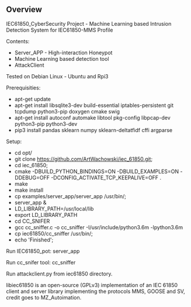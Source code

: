 ## Overview
IEC61850_CyberSecurity Project - Machine Learning based Intrusion Detection System for IEC61850-MMS Profile

Contents:
- Server_APP - High-interaction Honeypot 
- Machine Learning based detection tool 
- AttackClient 

Tested on Debian Linux - Ubuntu and Rpi3  

Prerequisities:
- apt-get update
- apt-get install libsqlite3-dev build-essential iptables-persistent git tcpdump python3-pip doxygen cmake swig
- apt-get install autoconf automake libtool pkg-config libpcap-dev python3-pip python3-dev
- pip3 install pandas sklearn numpy sklearn-deltatfidf cffi argparse

Setup:
- cd opt/
- git clone https://github.com/ArtWachowski/iec_61850.git;
- cd iec_61850;
- cmake -DBUILD_PYTHON_BINDINGS=ON -DBUILD_EXAMPLES=ON -DDEBUG=OFF -DCONFIG_ACTIVATE_TCP_KEEPALIVE=OFF . 
- make 
- make install
- cp examples/server_app/server_app /usr/bin/;
- server_app &
- LD_LIBRARY_PATH=/usr/local/lib
- export LD_LIBRARY_PATH
- cd CC_SNIFER
- gcc cc_sniffer.c -o cc_sniffer -I/usr/include/python3.6m -lpython3.6m
- cp iec61850/cc_sniffer /usr/bin/;
- echo 'Finished';

Run IEC61850_pot:
server_app

Run cc_snifer tool:
cc_sniffer

Run attackclient.py from iec61850 directory. 

libiec61850 is an open-source (GPLv3) implementation of an IEC 61850 client and server library implementing the protocols MMS, GOOSE and SV, credit goes to MZ_Autoimation.
